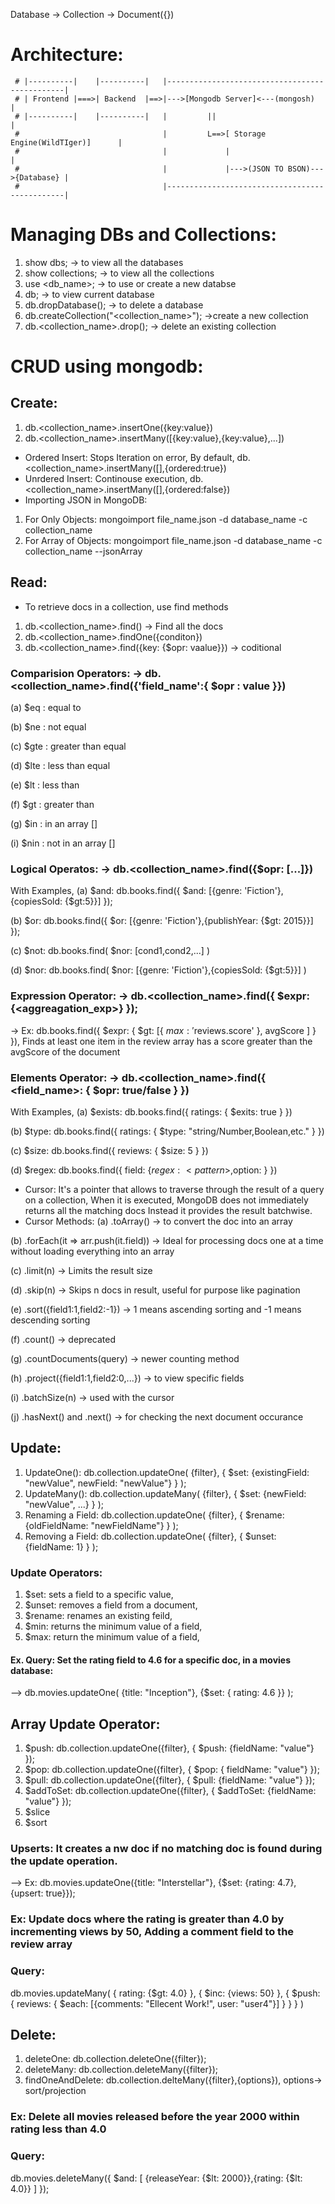 Database -> Collection -> Document({})

# Architecture:
```plaintext
 # |----------|    |----------|   |-----------------------------------------------|
 # | Frontend |===>| Backend  |==>|--->[Mongodb Server]<---(mongosh)              |    
 # |----------|    |----------|   |         ||                                    |
 #                                |         L==>[ Storage Engine(WildTIger)]      |
 #                                |             |                                 | 
 #                                |             |--->(JSON TO BSON)--->{Database} |
 #                                |-----------------------------------------------| 
```

# Managing DBs and Collections:
1. show dbs;  -> to view all the databases
2. show collections; -> to view all the collections
3. use <db_name>; -> to use or create a new databse
4. db; -> to view current database 
5. db.dropDatabase(); -> to delete a database
6. db.createCollection("<collection_name>"); ->create a new collection
7. db.<collection_name>.drop(); -> delete an existing collection

# CRUD using mongodb:
## Create:
1. db.<collection_name>.insertOne({key:value})
2. db.<collection_name>.insertMany([{key:value},{key:value},...])

* Ordered Insert: Stops Iteration on error, By default, db.<collection_name>.insertMany([],{ordered:true})
* Unrdered Insert: Continouse execution, db.<collection_name>.insertMany([],{ordered:false})
* Importing JSON in MongoDB:
1. For Only Objects: mongoimport file_name.json -d database_name -c collection_name
2. For Array of Objects: mongoimport file_name.json -d database_name -c collection_name --jsonArray

## Read:
* To retrieve docs in a collection, use find methods
1. db.<collection_name>.find() -> Find all the docs
2. db.<collection_name>.findOne({conditon})
3. db.<collection_name>.find({key: {$opr: vaalue}}) -> coditional

### Comparision Operators: -> db.<collection_name>.find({'field_name':{ $opr : value }})
(a) $eq : equal to

(b) $ne : not equal

(c) $gte : greater than equal

(d) $lte : less than equal

(e) $lt : less than

(f) $gt : greater than

(g) $in : in an array []

(i) $nin : not in an array []

### Logical Operatos: -> db.<collection_name>.find({$opr: [...]})

With Examples,
(a) $and: db.books.find({ $and: [{genre: 'Fiction'},{copiesSold: {$gt:5}}] });

(b) $or: db.books.find({ $or: [{genre: 'Fiction'},{publishYear: {$gt: 2015}}] });

(c) $not: db.books.find( $nor: [cond1,cond2,...] )

(d) $nor: db.books.find( $nor: [{genre: 'Fiction'},{copiesSold: {$gt:5}}] )

### Expression Operator: -> db.<collection_name>.find({ $expr: {<aggreagation_exp>} });
  -> Ex: db.books.find({ $expr: { $gt: [{ $max: '$reviews.score' }, avgScore ] } }), Finds at least one item in the review array has a score greater than the avgScore of the document

### Elements Operator: -> db.<collection_name>.find({ <field_name>: { $opr: true/false } })

With Examples,
(a) $exists: db.books.find({ ratings: { $exits: true } }) 

(b) $type: db.books.find({ ratings: { $type: "string/Number,Boolean,etc." } })

(c) $size: db.books.find({ reviews: { $size: 5 } })

(d) $regex: db.books.find({ field: {$regex: <pattern>,$option: <options>} })

* Cursor: It's a pointer that allows to traverse through the result of a query on a collection, When it is executed, MongoDB does not immediately returns all the matching docs Instead it provides the result batchwise.
* Cursor Methods:
(a) .toArray() -> to convert the doc into an array

(b) .forEach(it => arr.push(it.field)) -> Ideal for processing docs one at a time without loading everything into an array

(c) .limit(n) -> Limits the result size

(d) .skip(n) -> Skips n docs in result, useful for purpose like pagination

(e) .sort({field1:1,field2:-1}) -> 1 means ascending sorting and -1 means descending sorting

(f) .count() -> deprecated 

(g) .countDocuments(query) -> newer counting method

(h) .project({field1:1,field2:0,...}) -> to view specific fields

(i) .batchSize(n) -> used with the cursor

(j) .hasNext() and .next() -> for checking the next document occurance

## Update:
1. UpdateOne(): db.collection.updateOne( {filter}, { $set: {existingField: "newValue", newField: "newValue"} } );
2. UpdateMany(): db.collection.updateMany( {filter}, { $set: {newField: "newValue", ...} } );
3. Renaming a Field: db.collection.updateOne( {filter}, { $rename: {oldFieldName: "newFieldName"} } );
4. Removing a Field: db.collection.updateOne( {filter}, { $unset: {fieldName: 1} } );

### Update Operators:
1. $set: sets a field to a specific value,
2. $unset: removes a field from a document,
3. $rename: renames an existing feild,
4. $min: returns the minimum value of a field,
5. $max: return the minimum value of a field,

#### Ex. Query: Set the rating field to 4.6 for a specific doc, in a movies database:
--> db.movies.updateOne( {title: "Inception"}, {$set: { rating: 4.6 }} );

## Array Update Operator:
1. $push: db.collection.updateOne({filter}, { $push: {fieldName: "value"} });
2. $pop: db.collection.updateOne({filter}, { $pop: { fieldName: "value"} });
3. $pull: db.collection.updateOne({filter}, { $pull: {fieldName: "value"} });
4. $addToSet: db.collection.updateOne({filter}, { $addToSet: {fieldName: "value"} });
5. $slice
6. $sort

### Upserts: It creates a nw doc if no matching doc is found during the update operation.
--> Ex: db.movies.updateOne({title: "Interstellar"}, {$set: {rating: 4.7}, {upsert: true}});

### Ex: Update docs where the rating is greater than 4.0 by incrementing views by 50, Adding a comment field to the review array
### Query: 
db.movies.updateMany(
  { rating: {$gt: 4.0} },
  { $inc: {views: 50} },
  { $push: {
    reviews: { $each: [{comments: "Ellecent Work!", user: "user4"}] }
  } }
)

## Delete:
1. deleteOne: db.collection.deleteOne({filter});
2. deleteMany: db.collection.deleteMany({filter});
3. findOneAndDelete: db.collection.delteMany({filter},{options}), options-> sort/projection 

### Ex: Delete all movies released before the year 2000 within rating less than 4.0
### Query:
db.movies.deleteMany({ $and: [ {releaseYear: {$lt: 2000}},{rating: {$lt: 4.0}} ] });
